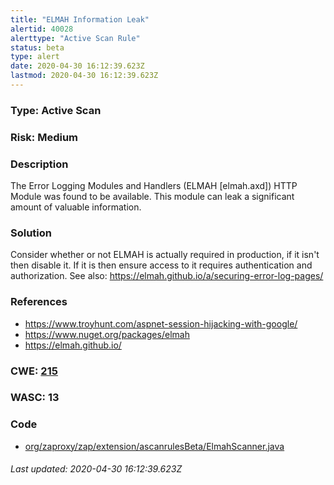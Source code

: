 ```yaml
---
title: "ELMAH Information Leak"
alertid: 40028
alerttype: "Active Scan Rule"
status: beta
type: alert
date: 2020-04-30 16:12:39.623Z
lastmod: 2020-04-30 16:12:39.623Z
---
```

### Type: Active Scan

### Risk: Medium

### Description

The Error Logging Modules and Handlers (ELMAH [elmah.axd]) HTTP Module was found to be available. This module can leak a significant amount of valuable information.

### Solution

Consider whether or not ELMAH is actually required in production, if it isn't then disable it. If it is then ensure access to it requires authentication and authorization. See also: https://elmah.github.io/a/securing-error-log-pages/

### References

* https://www.troyhunt.com/aspnet-session-hijacking-with-google/
* https://www.nuget.org/packages/elmah
* https://elmah.github.io/

### CWE: [215](https://cwe.mitre.org/data/definitions/215.html)

### WASC:  13

### Code

 * [org/zaproxy/zap/extension/ascanrulesBeta/ElmahScanner.java](https://github.com/zaproxy/zap-extensions/blob/master/addOns/ascanrulesBeta/src/main/java/org/zaproxy/zap/extension/ascanrulesBeta/ElmahScanner.java)

###### Last updated: 2020-04-30 16:12:39.623Z
